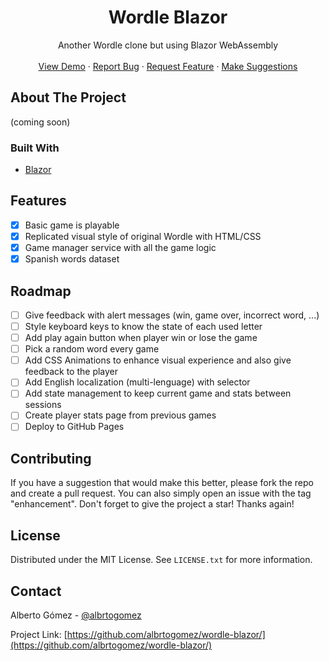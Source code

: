 <h1 align="center">Wordle Blazor</h1>

  <p align="center">
    Another Wordle clone but using Blazor WebAssembly
    <br />
    <br />
    <a href="http://albrtogomez.github.io/wordle-blazor">View Demo</a>
    ·
    <a href="https://github.com/albrtogomez/wordle-blazor/issues">Report Bug</a>
    ·
    <a href="https://github.com/albrtogomez/wordle-blazor/issues">Request Feature</a>
    ·
    <a href="https://github.com/albrtogomez/wordle-blazor/issues">Make Suggestions</a>
  </p>
</div>

<!-- ABOUT THE PROJECT -->
## About The Project

(coming soon)

### Built With

* [Blazor](https://dotnet.microsoft.com/en-us/apps/aspnet/web-apps/blazor)

<!-- Features -->
## Features

- [x] Basic game is playable
- [x] Replicated visual style of original Wordle with HTML/CSS
- [x] Game manager service with all the game logic
- [x] Spanish words dataset

<!-- ROADMAP -->
## Roadmap

- [ ] Give feedback with alert messages (win, game over, incorrect word, ...)
- [ ] Style keyboard keys to know the state of each used letter
- [ ] Add play again button when player win or lose the game
- [ ] Pick a random word every game
- [ ] Add CSS Animations to enhance visual experience and also give feedback to the player
- [ ] Add English localization (multi-lenguage) with selector
- [ ] Add state management to keep current game and stats between sessions
- [ ] Create player stats page from previous games
- [ ] Deploy to GitHub Pages

<!-- CONTRIBUTING -->
## Contributing

If you have a suggestion that would make this better, please fork the repo and create a pull request. You can also simply open an issue with the tag "enhancement".
Don't forget to give the project a star! Thanks again!

<!-- LICENSE -->
## License

Distributed under the MIT License. See `LICENSE.txt` for more information.

<!-- CONTACT -->
## Contact

Alberto Gómez - [@albrtogomez](https://twitter.com/albrtogomez)

Project Link: [https://github.com/albrtogomez/wordle-blazor/](https://github.com/albrtogomez/wordle-blazor/)
